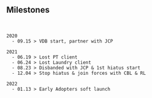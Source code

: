 ## Milestones 

<br/>

```
2020
  - 09.15 > VDB start, partner with JCP
```

```
2021
  - 06.19 > Lost PT client
  - 06.24 > Lost Laundry client 
  - 08.23 > Disbanded with JCP & 1st hiatus start
  - 12.04 > Stop hiatus & join forces with CBL & RL 
```

```
2022
  - 01.13 > Early Adopters soft launch
```
